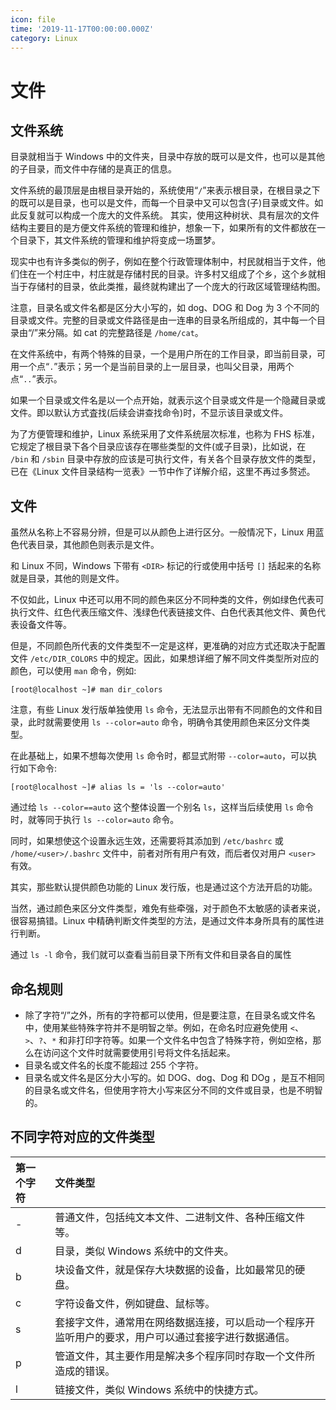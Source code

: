 ```yaml
---
icon: file
time: '2019-11-17T00:00:00.000Z'
category: Linux
---
```


# 文件

## 文件系统

目录就相当于 Windows 中的文件夹，目录中存放的既可以是文件，也可以是其他的子目录，而文件中存储的是真正的信息。

文件系统的最顶层是由根目录开始的，系统使用“`/`”来表示根目录，在根目录之下的既可以是目录，也可以是文件，而每一个目录中又可以包含\(子\)目录或文件。如此反复就可以构成一个庞大的文件系统。 其实，使用这种树状、具有层次的文件结构主要目的是方便文件系统的管理和维护，想象一下，如果所有的文件都放在一个目录下，其文件系统的管理和维护将变成一场噩梦。

现实中也有许多类似的例子，例如在整个行政管理体制中，村民就相当于文件，他们住在一个村庄中，村庄就是存储村民的目录。许多村又组成了个乡，这个乡就相当于存储村的目录，依此类推，最终就构建出了一个庞大的行政区域管理结构图。

注意，目录名或文件名都是区分大小写的，如 dog、DOG 和 Dog 为 3 个不同的目录或文件。完整的目录或文件路径是由一连串的目录名所组成的，其中每一个目录由“/”来分隔。如 cat 的完整路径是 `/home/cat`。

在文件系统中，有两个特殊的目录，一个是用户所在的工作目录，即当前目录，可用一个点“`.`”表示；另一个是当前目录的上一层目录，也叫父目录，用两个点“`..`”表示。

如果一个目录或文件名是以一个点开始，就表示这个目录或文件是一个隐藏目录或文件。即以默认方式査找\(后续会讲查找命令\)时，不显示该目录或文件。

为了方便管理和维护，Linux 系统采用了文件系统层次标准，也称为 FHS 标准，它规定了根目录下各个目录应该存在哪些类型的文件\(或子目录\)，比如说，在 `/bin` 和 `/sbin` 目录中存放的应该是可执行文件，有关各个目录存放文件的类型，已在《Linux 文件目录结构一览表》一节中作了详解介绍，这里不再过多赘述。

## 文件

虽然从名称上不容易分辨，但是可以从颜色上进行区分。一般情况下，Linux 用蓝色代表目录，其他颜色则表示是文件。

和 Linux 不同，Windows 下带有 `<DIR>` 标记的行或使用中括号 `[]` 括起来的名称就是目录，其他的则是文件。

不仅如此，Linux 中还可以用不同的颜色来区分不同种类的文件，例如绿色代表可执行文件、红色代表压缩文件、浅绿色代表链接文件、白色代表其他文件、黄色代表设备文件等。

但是，不同颜色所代表的文件类型不一定是这样，更准确的对应方式还取决于配置文件 `/etc/DIR_COLORS` 中的规定。因此，如果想详细了解不同文件类型所对应的颜色，可以使用 `man` 命令，例如:

```text
[root@localhost ~]# man dir_colors
```

注意，有些 Linux 发行版单独使用 `ls` 命令，无法显示出带有不同颜色的文件和目录，此时就需要使用 `ls --color=auto` 命令，明确令其使用颜色来区分文件类型。

在此基础上，如果不想每次使用 `ls` 命令时，都显式附带 `--color=auto`，可以执行如下命令:

```text
[root@localhost ~]# alias ls = 'ls --color=auto'
```

通过给 `ls --color==auto` 这个整体设置一个别名 `ls`，这样当后续使用 `ls` 命令时，就等同于执行 `ls --color=auto` 命令。

同时，如果想使这个设置永远生效，还需要将其添加到 `/etc/bashrc` 或 `/home/<user>/.bashrc` 文件中，前者对所有用户有效，而后者仅对用户 `<user>` 有效。

其实，那些默认提供颜色功能的 Linux 发行版，也是通过这个方法开启的功能。

当然，通过颜色来区分文件类型，难免有些牵强，对于颜色不太敏感的读者来说，很容易搞错。Linux 中精确判断文件类型的方法，是通过文件本身所具有的属性进行判断。

通过 `ls -l` 命令，我们就可以查看当前目录下所有文件和目录各自的属性

## 命名规则

* 除了字符“/”之外，所有的字符都可以使用，但是要注意，在目录名或文件名中，使用某些特殊字符并不是明智之举。例如，在命名时应避免使用 `<`、`>`、`?`、`*` 和非打印字符等。如果一个文件名中包含了特殊字符，例如空格，那么在访问这个文件时就需要使用引号将文件名括起来。
* 目录名或文件名的长度不能超过 255 个字符。
* 目录名或文件名是区分大小写的。如 DOG、dog、Dog 和 DOg ，是互不相同的目录名或文件名，但使用字符大小写来区分不同的文件或目录，也是不明智的。

## 不同字符对应的文件类型

| 第一个字符 | 文件类型 |
| :--- | :--- |
| - | 普通文件，包括纯文本文件、二进制文件、各种压缩文件等。 |
| d | 目录，类似 Windows 系统中的文件夹。 |
| b | 块设备文件，就是保存大块数据的设备，比如最常见的硬盘。 |
| c | 字符设备文件，例如键盘、鼠标等。 |
| s | 套接字文件，通常用在网络数据连接，可以启动一个程序开监听用户的要求，用户可以通过套接字进行数据通信。 |
| p | 管道文件，其主要作用是解决多个程序同时存取一个文件所造成的错误。 |
| l | 链接文件，类似 Windows 系统中的快捷方式。 |

